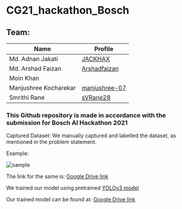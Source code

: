 # CG21_hackathon_Bosch

## Team:
| Name      | Profile |
| ----------- | ----------- |
| Md. Adnan Jakati      | [JACKHAX](https://github.com/jackhax)       |
| Md. Arshad Faizan   | [Arshadfaizan](https://github.com/arshadfaizan)|
| Moin Khan  |         |
| Manjushree Kocharekar   | [manjushree-07](https://github.com/manjushree-07)        |
| Smrithi Rane | [sVRane28](https://github.com/svRane28)        |

### This Github repository is made in accordance with the submission for Bosch AI Hackathon 2021

Captured Dataset:
We manually captured and labelled the dataset, as mentioned in the problem statement.

Example:

![sample](https://i.ibb.co/Xs9srH6/Capture.png)

The link for the same is: [Google Drive link](https://drive.google.com/drive/u/0/folders/1T1uGCmj-KpX0HM1-cqrdGi9MMB09hbzK)

We trained our model using pretrained [YOLOv3 model](https://github.com/OlafenwaMoses/ImageAI) 

Our trained model can be found at: [Google Drive link](https://drive.google.com/drive/u/0/folders/1-heXWIAg2AevoleDUTiKpCnSy-i_Y4wJ)
